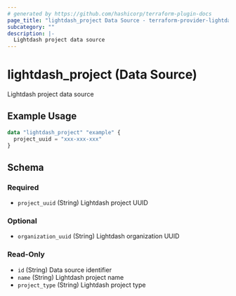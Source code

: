 ```yaml
---
# generated by https://github.com/hashicorp/terraform-plugin-docs
page_title: "lightdash_project Data Source - terraform-provider-lightdash"
subcategory: ""
description: |-
  Lightdash project data source
---
```


# lightdash_project (Data Source)

Lightdash project data source

## Example Usage

```terraform
data "lightdash_project" "example" {
  project_uuid = "xxx-xxx-xxx"
}
```

<!-- schema generated by tfplugindocs -->

## Schema

### Required

- `project_uuid` (String) Lightdash project UUID

### Optional

- `organization_uuid` (String) Lightdash organization UUID

### Read-Only

- `id` (String) Data source identifier
- `name` (String) Lightdash project name
- `project_type` (String) Lightdash project type

